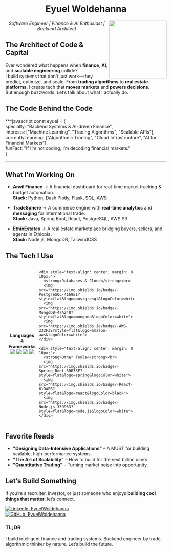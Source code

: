 <div align="center">
  <h1>Eyuel Woldehanna</h1>
  <img align="right" src="https://media.giphy.com/media/xT9IgzoKnwFNmISR8I/giphy.gif" width="180">
</div>
<p align="center"><em>Software Engineer | Finance & AI Enthusiast | Backend Architect</em></p>  

## The Architect of Code & Capital  

Ever wondered what happens when **finance**, **AI**, and **scalable engineering** collide?  
I build systems that don't just work—they predict, optimize, and scale. From **trading algorithms** to **real estate platforms**, I create tech that **moves markets** and **powers decisions**.  
But enough buzzwords. Let’s talk about what I actually do.  

## The Code Behind the Code  

***javascript
const eyuel = {  
  specialty: "Backend Systems & AI-driven Finance",  
  interests: ["Machine Learning", "Trading Algorithms", "Scalable APIs"],  
  currentlyLearning: ["Algorithmic Trading", "Cloud Infrastructure", "AI for Financial Markets"],  
  funFact: "If I’m not coding, I’m decoding financial markets."  
}  
***

## What I’m Working On  

- **Anvil Finance** → A financial dashboard for real-time market tracking & budget automation.  
  **Stack:** Python, Dash Plotly, Flask, SQL, AWS  

- **TradeSphere** → A commerce engine with **real-time analytics** and **messaging** for international trade.  
  **Stack:** Java, Spring Boot, React, PostgreSQL, AWS S3  

- **EthioEstates** → A real estate marketplace bridging buyers, sellers, and agents in Ethiopia.  
  **Stack:** Node.js, MongoDB, TailwindCSS  

## The Tech I Use  

<p align="center">
  <div style="display: flex; justify-content: space-between; width: 80%; align-items: center;">
    <div style="text-align: center; margin: 0 10px;">
      <strong>Languages & Frameworks</strong><br>
      <img src="https://img.shields.io/badge/-Python-3776AB?style=flat&logo=python&logoColor=white">
      <img src="https://img.shields.io/badge/-Java-007396?style=flat&logo=java&logoColor=white">
      <img src="https://img.shields.io/badge/-JavaScript-F7DF1E?style=flat&logo=javascript&logoColor=black">
      <img src="https://img.shields.io/badge/-C++-00599C?style=flat&logo=cplusplus&logoColor=white">
    </div>
    
    <div style="text-align: center; margin: 0 10px;">
      <strong>Databases & Cloud</strong><br>
      <img src="https://img.shields.io/badge/-PostgreSQL-4169E1?style=flat&logo=postgresql&logoColor=white">
      <img src="https://img.shields.io/badge/-MongoDB-47A248?style=flat&logo=mongodb&logoColor=white">
      <img src="https://img.shields.io/badge/-AWS-232F3E?style=flat&logo=amazon-aws&logoColor=white">
    </div>
    
    <div style="text-align: center; margin: 0 10px;">
      <strong>Other Tools</strong><br>
      <img src="https://img.shields.io/badge/-Spring_Boot-6DB33F?style=flat&logo=spring&logoColor=white">
      <img src="https://img.shields.io/badge/-React-61DAFB?style=flat&logo=react&logoColor=black">
      <img src="https://img.shields.io/badge/-Node.js-339933?style=flat&logo=node.js&logoColor=white">
    </div>
  </div>
</p>

## Favorite Reads  

- **"Designing Data-Intensive Applications"** – A MUST for building scalable, high-performance systems.  
- **"The Art of Scalability"** – How to build for the next billion users.  
- **"Quantitative Trading"** – Turning market noise into opportunity.  

## Let’s Build Something  

If you’re a recruiter, investor, or just someone who enjoys **building cool things that matter**, let’s connect.  

[![LinkedIn: EyuelWoldehanna](https://img.shields.io/badge/-EyuelWoldehanna-blue?style=flat-square&logo=Linkedin&logoColor=white&link=https://www.linkedin.com/in/woldehanna/)](https://www.linkedin.com/in/woldehanna/)  
[![GitHub: EyuelWoldehanna](https://img.shields.io/github/followers/EyuelWoldehanna?label=Follow&style=social)](https://github.com/EyuelWoldehanna)  

### **TL;DR**  

I build intelligent finance and trading systems. Backend engineer by trade, algorithmic thinker by nature. Let’s build the future.  
